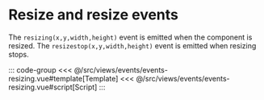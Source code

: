 <eventsResizing/>

# Resize and resize events

The `resizing(x,y,width,height)` event is emitted when the component is resized. The `resizestop(x,y,width,height)` event is emitted when resizing stops.

::: code-group
<<< @/src/views/events/events-resizing.vue#template[Template]
<<< @/src/views/events/events-resizing.vue#script[Script]
:::
